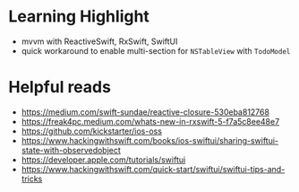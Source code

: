 

# Learning Highlight

- mvvm with ReactiveSwift, RxSwift, SwiftUI
- quick workaround to enable multi-section for `NSTableView` with `TodoModel`

# Helpful reads

- https://medium.com/swift-sundae/reactive-closure-530eba812768
- https://freak4pc.medium.com/whats-new-in-rxswift-5-f7a5c8ee48e7
- https://github.com/kickstarter/ios-oss
- https://www.hackingwithswift.com/books/ios-swiftui/sharing-swiftui-state-with-observedobject
- https://developer.apple.com/tutorials/swiftui
- https://www.hackingwithswift.com/quick-start/swiftui/swiftui-tips-and-tricks
